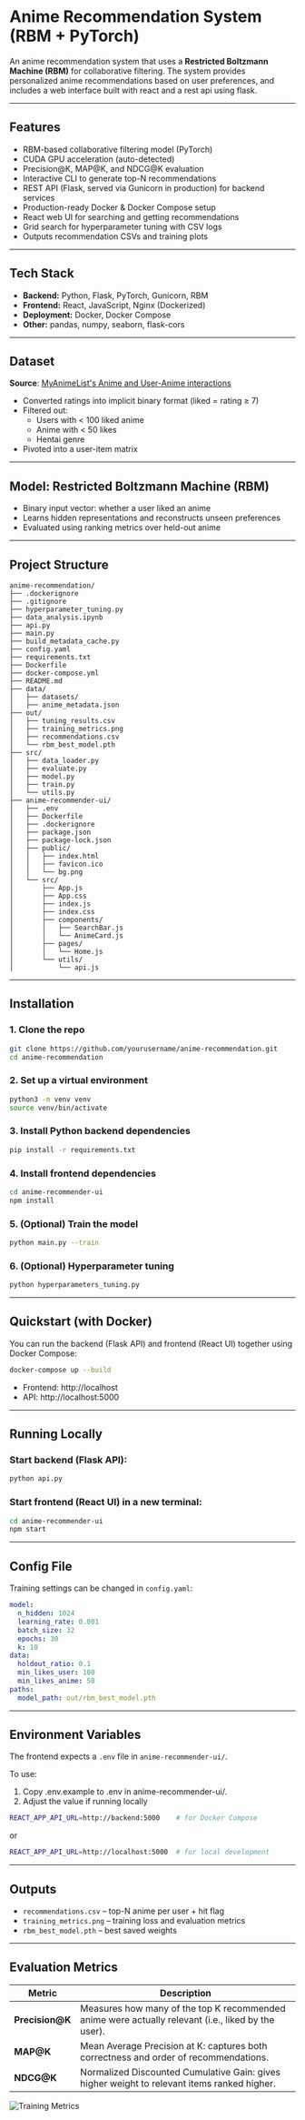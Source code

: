 # Anime Recommendation System (RBM + PyTorch)

An anime recommendation system that uses a **Restricted Boltzmann Machine (RBM)** for collaborative filtering. The system provides personalized anime recommendations based on user preferences, and includes a web interface built with react and a rest api using flask.

---

## Features

- RBM-based collaborative filtering model (PyTorch)
- CUDA GPU acceleration (auto-detected)
- Precision@K, MAP@K, and NDCG@K evaluation
- Interactive CLI to generate top-N recommendations
- REST API (Flask, served via Gunicorn in production) for backend services
- Production-ready Docker & Docker Compose setup
- React web UI for searching and getting recommendations
- Grid search for hyperparameter tuning with CSV logs
- Outputs recommendation CSVs and training plots

---

## Tech Stack

- **Backend:** Python, Flask, PyTorch, Gunicorn, RBM
- **Frontend:** React, JavaScript, Nginx (Dockerized)
- **Deployment:** Docker, Docker Compose
- **Other:** pandas, numpy, seaborn, flask-cors

---

## Dataset

**Source**: [MyAnimeList's Anime and User-Anime interactions](https://www.kaggle.com/datasets/bsurya27/myanimelists-anime-and-user-anime-interactions/data)

- Converted ratings into implicit binary format (liked = rating ≥ 7)
- Filtered out:
  - Users with < 100 liked anime
  - Anime with < 50 likes
  - Hentai genre
- Pivoted into a user-item matrix

---

## Model: Restricted Boltzmann Machine (RBM)

- Binary input vector: whether a user liked an anime
- Learns hidden representations and reconstructs unseen preferences
- Evaluated using ranking metrics over held-out anime

---

## Project Structure

```
anime-recommendation/
├── .dockerignore
├── .gitignore
├── hyperparameter_tuning.py
├── data_analysis.ipynb
├── api.py
├── main.py
├── build_metadata_cache.py
├── config.yaml
├── requirements.txt
├── Dockerfile
├── docker-compose.yml
├── README.md
├── data/
│   ├── datasets/
│   ├── anime_metadata.json
├── out/
│   ├── tuning_results.csv
│   ├── training_metrics.png
│   ├── recommendations.csv
│   └── rbm_best_model.pth
├── src/
│   ├── data_loader.py
│   ├── evaluate.py
│   ├── model.py
│   ├── train.py
│   └── utils.py
├── anime-recommender-ui/
│   ├── .env
│   ├── Dockerfile
│   ├── .dockerignore
│   ├── package.json
│   ├── package-lock.json
│   ├── public/
│   │   ├── index.html
│   │   ├── favicon.ico
│   │   └── bg.png
│   └── src/
│       ├── App.js
│       ├── App.css
│       ├── index.js
│       ├── index.css
│       ├── components/
│       │   ├── SearchBar.js
│       │   └── AnimeCard.js
│       ├── pages/
│       │   └── Home.js
│       └── utils/
│           └── api.js
```

---

## Installation

### 1. Clone the repo
```bash
git clone https://github.com/yourusername/anime-recommendation.git
cd anime-recommendation
```
### 2. Set up a virtual environment
```bash
python3 -m venv venv
source venv/bin/activate
```
### 3. Install Python backend dependencies
```bash
pip install -r requirements.txt
```

### 4. Install frontend dependencies
```bash
cd anime-recommender-ui
npm install
```
### 5. (Optional) Train the model
```bash
python main.py --train
```
### 6. (Optional) Hyperparameter tuning
```bash
python hyperparameters_tuning.py
```

---

## Quickstart (with Docker)

You can run the backend (Flask API) and frontend (React UI) together using Docker Compose:

```bash
docker-compose up --build
```

  - Frontend: http://localhost
  - API: http://localhost:5000

---

## Running Locally

### Start backend (Flask API):
```bash
python api.py
```
### Start frontend (React UI) in a new terminal:
```bash
cd anime-recommender-ui
npm start
```

---

## Config File

Training settings can be changed in `config.yaml`:
```yaml
model:
  n_hidden: 1024
  learning_rate: 0.001
  batch_size: 32
  epochs: 30
  k: 10
data:
  holdout_ratio: 0.1
  min_likes_user: 100
  min_likes_anime: 50
paths:
  model_path: out/rbm_best_model.pth
```
---

## Environment Variables
The frontend expects a `.env` file in `anime-recommender-ui/`.

To use:
1. Copy .env.example to .env in anime-recommender-ui/.
2. Adjust the value if running locally
```bash
REACT_APP_API_URL=http://backend:5000    # for Docker Compose
```
or
```bash
REACT_APP_API_URL=http://localhost:5000  # for local development
```

---

## Outputs

- `recommendations.csv` – top-N anime per user + hit flag
- `training_metrics.png` – training loss and evaluation metrics
- `rbm_best_model.pth` – best saved weights

---

## Evaluation Metrics

| Metric       | Description |
|--------------|-------------|
| **Precision@K** | Measures how many of the top K recommended anime were actually relevant (i.e., liked by the user). |
| **MAP@K**       | Mean Average Precision at K: captures both correctness and order of recommendations. |
| **NDCG@K**      | Normalized Discounted Cumulative Gain: gives higher weight to relevant items ranked higher. |

![Training Metrics](out/training_metrics.png)